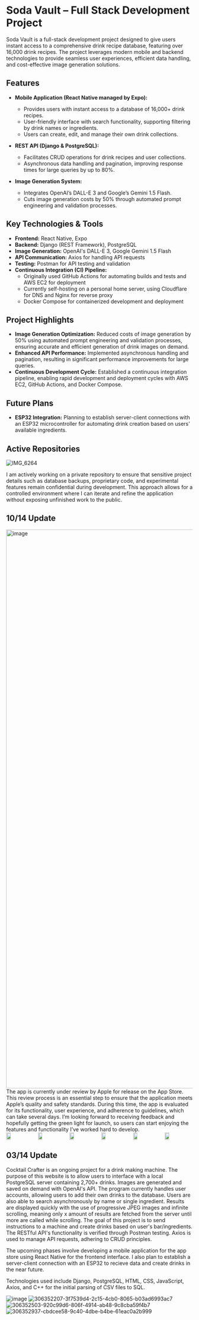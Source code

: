 # Soda Vault – Full Stack Development Project
Soda Vault is a full-stack development project designed to give users instant access to a comprehensive drink recipe database, featuring over 16,000 drink recipes. The project leverages modern mobile and backend technologies to provide seamless user experiences, efficient data handling, and cost-effective image generation solutions.

## Features
- **Mobile Application (React Native managed by Expo):**
  - Provides users with instant access to a database of 16,000+ drink recipes.
  - User-friendly interface with search functionality, supporting filtering by drink names or ingredients.
  - Users can create, edit, and manage their own drink collections.
  
- **REST API (Django & PostgreSQL):**
  - Facilitates CRUD operations for drink recipes and user collections.
  - Asynchronous data handling and pagination, improving response times for large queries by up to 80%.
  
- **Image Generation System:**
  - Integrates OpenAI’s DALL-E 3 and Google’s Gemini 1.5 Flash.
  - Cuts image generation costs by 50% through automated prompt engineering and validation processes.

## Key Technologies & Tools
- **Frontend:** React Native, Expo
- **Backend:** Django (REST Framework), PostgreSQL
- **Image Generation:** OpenAI's DALL-E 3, Google Gemini 1.5 Flash
- **API Communication:** Axios for handling API requests
- **Testing:** Postman for API testing and validation
- **Continuous Integration (CI) Pipeline:**
  - Originally used GitHub Actions for automating builds and tests and AWS EC2 for deployment
  - Currently self-hosting on a personal home server, using Cloudflare for DNS and Nginx for reverse proxy
  - Docker Compose for containerized development and deployment

## Project Highlights
- **Image Generation Optimization:** Reduced costs of image generation by 50% using automated prompt engineering and validation processes, ensuring accurate and efficient generation of drink images on demand.
- **Enhanced API Performance:** Implemented asynchronous handling and pagination, resulting in significant performance improvements for large queries.
- **Continuous Development Cycle:** Established a continuous integration pipeline, enabling rapid development and deployment cycles with AWS EC2, GitHub Actions, and Docker Compose.

## Future Plans
- **ESP32 Integration:** Planning to establish server-client connections with an ESP32 microcontroller for automating drink creation based on users' available ingredients.

## Active Repositories

![IMG_6264](https://github.com/MurkyPuma/CocktailCrafterDemo/assets/74885743/15d9b212-1f21-4dc1-a6d0-fab2db89a3b1)

I am actively working on a private repository to ensure that sensitive project details such as database backups, proprietary code, and experimental features remain confidential during development. This approach allows for a controlled environment where I can iterate and refine the application without exposing unfinished work to the public.

## 10/14 Update
<img width="1508" alt="image" src="https://github.com/user-attachments/assets/9839e4d0-2f54-4ae1-8bdc-b1235084149f">
The app is currently under review by Apple for release on the App Store. This review process is an essential step to ensure that the application meets Apple’s quality and safety standards. During this time, the app is evaluated for its functionality, user experience, and adherence to guidelines, which can take several days. I’m looking forward to receiving feedback and hopefully getting the green light for launch, so users can start enjoying the features and functionality I’ve worked hard to develop.


<div style="
  display: flex; 
  justify-content: center; 
  align-items: center; 
  flex-wrap: wrap; 
  width: 100%; 
  max-width: 1200px; 
  margin: 0 auto; 
  gap: 10px;
  ">
  <img src="https://github.com/user-attachments/assets/72bba6d4-8a4b-4ff3-b945-7aa7c578618f" width="15%" />
  <img src="https://github.com/user-attachments/assets/cd171109-dce4-4051-b8e6-1f87931354fa" width="15%" />
  <img src="https://github.com/user-attachments/assets/6e303791-d830-4439-914d-7fc29b714c38" width="15%" />
  <img src="https://github.com/user-attachments/assets/1c5d9509-22dc-4c98-bfde-2ee51a6b7632" width="15%" />
  <img src="https://github.com/user-attachments/assets/0d4a8fc9-be17-4efd-9622-54c2a7448609" width="15%" />
  <img src="https://github.com/user-attachments/assets/a03d3518-dd12-4e92-8109-0dc652cca519" width="15%" />
</div>

## 03/14 Update
Cocktail Crafter is an ongoing project for a drink making machine. The purpose of this website is to allow users to interface with a local PostgreSQL server containing 2,700+ drinks. Images are generated and saved on demand with OpenAI's API. The program currently handles user accounts, allowing users to add their own drinks to the database. Users are also able to search asynchronously by name or single ingredient. Results are displayed quickly with the use of progressive JPEG images and infinite scrolling, meaning only x amount of results are fetched from the server until more are called while scrolling. The goal of this project is to send instructions to a machine and create drinks based on user's bar/ingredients. The RESTful API's functionality is verified through Postman testing. Axios is used to manage API requests, adhering to CRUD principles.

The upcoming phases involve developing a mobile application for the app store using React Native for the frontend interface. I also plan to establish a server-client connection with an ESP32 to recieve data and create drinks in the near future.

Technologies used include Django, PostgreSQL, HTML, CSS, JavaScript, Axios, and C++ for the initial parsing of CSV files to SQL.

![image](https://github.com/MurkyPuma/CocktailCrafterDemo/assets/74885743/61776365-49c1-4fcb-9d93-315727dfb635)
![306352207-3f7539d4-2c15-4cb0-8065-b03ad6993ac7](https://github.com/MurkyPuma/CocktailCrafterDemo/assets/74885743/cdbfc04d-5cf7-41d2-960b-db14b81402bb)
![306352503-920c99d6-806f-4914-ab48-9c8cba59f4b7](https://github.com/MurkyPuma/CocktailCrafterDemo/assets/74885743/15012789-2fe6-48c5-8996-d7a1ceb1f243)
![306352937-cbdcee58-9c40-4dbe-b4be-61eac0a2b999](https://github.com/MurkyPuma/CocktailCrafterDemo/assets/74885743/b45b0e71-c4b2-415e-8e8f-c0bd2e38efd7)
